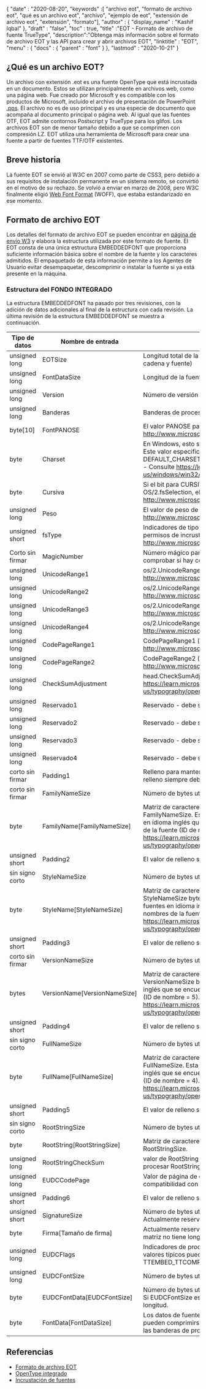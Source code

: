 {
  "date" : "2020-08-20",
  "keywords" :[ "archivo eot", "formato de archivo eot", "qué es un archivo eot", "archivo", "ejemplo de eot", "extensión de archivo eot", "extensión", "formato"],
  "author" : {
    "display_name" : "Kashif Iqbal"
},
  "draft" : "false",
  "toc" : true,
  "title" :"EOT - Formato de archivo de fuente TrueType",
  "description":"Obtenga más información sobre el formato de archivo EOT y las API para crear y abrir archivos EOT",
  "linktitle" : "EOT",
  "menu" : {
    "docs" : {
      "parent" : "font"
}
},
  "lastmod" : "2020-10-21"
}

## ¿Qué es un archivo EOT?

Un archivo con extensión .eot es una fuente OpenType que está incrustada en un documento. Estos se utilizan principalmente en archivos web, como una página web. Fue creado por Microsoft y es compatible con los productos de Microsoft, incluido el archivo de presentación de PowerPoint [.pps](/es/presentation/pps). El archivo no es de uso principal y es una especie de documento que acompaña al documento principal o página web. Al igual que las fuentes OTF, EOT admite contornos Postscript y TrueType para los glifos. Los archivos EOT son de menor tamaño debido a que se comprimen con compresión LZ. EOT utiliza una herramienta de Microsoft para crear una fuente a partir de fuentes TTF/OTF existentes.

## Breve historia

La fuente EOT se envió al W3C en 2007 como parte de CSS3, pero debido a sus requisitos de instalación permanente en un sistema remoto, se convirtió en el motivo de su rechazo. Se volvió a enviar en marzo de 2008, pero W3C finalmente eligió [Web Font Format](/es/font/woff/) (WOFF), que estaba estandarizado en ese momento.

## Formato de archivo EOT

Los detalles del formato de archivo EOT se pueden encontrar en [página de envío W3](https://www.w3.org/Submission/EOT/#FileFormat) y elabora la estructura utilizada por este formato de fuente. El EOT consta de una única estructura EMBEDDEDFONT que proporciona suficiente información básica sobre el nombre de la fuente y los caracteres admitidos. El empaquetado de esta información permite a los Agentes de Usuario evitar desempaquetar, descomprimir o instalar la fuente si ya está presente en la máquina.

### Estructura del FONDO INTEGRADO
La estructura EMBEDDEDFONT ha pasado por tres revisiones, con la adición de datos adicionales al final de la estructura con cada revisión. La última revisión de la estructura EMBEDDEDFONT se muestra a continuación.

|Tipo de datos|Nombre de entrada|Descripción|
---|---|---|
|unsigned long|EOTSize|Longitud total de la estructura en bytes (incluidos datos de cadena y fuente)|
|unsigned long|FontDataSize|Longitud de la fuente OpenType (FontData) en bytes|
|unsigned long|Version|Número de versión de este formato - 0x00020002|
|unsigned long|Banderas|Banderas de procesamiento|
|byte[10]|FontPANOSE|El valor PANOSE para esta fuente: consulte http://www.microsoft.com/typography/otspec/os2.htm#pan|
|byte|Charset|En Windows, esto se deriva de TEXTMETRIC.tmCharSet. Este valor especifica el conjunto de caracteres de la fuente. DEFAULT_CHARSET (0x01) indica que no hay preferencia. - Consulte https://learn.microsoft.com/en-us/windows/win32/api/wingdi/ns-wingdi-textmetrica|
|byte|Cursiva|Si el bit para CURSIVA está establecido en OS/2.fsSelection, el valor será 0x01 - Consulte http://www.microsoft.com/typography/otspec/os2.htm#fss|
|unsigned long|Peso|El valor de peso de esta fuente: consulte http://www.microsoft.com/typography/otspec/os2.htm#wtc|
|unsigned short|fsType|Indicadores de tipo que brindan información sobre permisos de incrustación: consulte http://www.microsoft.com/typography/otspec/os2.htm#fst|
|Corto sin firmar|MagicNumber|Número mágico para archivo EOT - 0x504C. Se utiliza para comprobar si hay corrupción de datos.|
|unsigned long|UnicodeRange1|os/2.UnicodeRange1 (bits 0-31) - Consulte http://www.microsoft.com/typography/otspec/os2.htm#ur|
|unsigned long|UnicodeRange2|os/2.UnicodeRange2 (bits 32-63) - Ver http://www.microsoft.com/typography/otspec/os2.htm#ur|
|unsigned long|UnicodeRange3|os/2.UnicodeRange3 (bits 64-95) - Ver http://www.microsoft.com/typography/otspec/os2.htm#ur|
|unsigned long|UnicodeRange4|os/2.UnicodeRange4 (bits 96-127) - Consulte http://www.microsoft.com/typography/otspec/os2.htm#ur|
|unsigned long|CodePageRange1|CodePageRange1 (bits 0-31) - Consulte http://www.microsoft.com/typography/otspec/os2.htm#cpr|
|unsigned long|CodePageRange2|CodePageRange2 (bits 32-63): consulte http://www.microsoft.com/typography/otspec/os2.htm#cpr|
|unsigned long|CheckSumAdjustment|head.CheckSumAdjustment - Ver https://learn.microsoft.com/en-us/typography/opentype/spec/head|
|unsigned long|Reservado1|Reservado - debe ser 0|
|unsigned long|Reservado2|Reservado - debe ser 0|
|unsigned long|Reservado3|Reservado - debe ser 0|
|unsigned long|Reservado4|Reservado - debe ser 0|
|corto sin firmar|Padding1|Relleno para mantener la alineación larga. El valor de relleno siempre debe establecerse en 0x0000.|
|corto sin firmar|FamilyNameSize|Número de bytes utilizados por la matriz FamilyName|
|byte|FamilyName[FamilyNameSize]|Matriz de caracteres UTF-16 con la longitud de bytes de FamilyNameSize. Esta es la cadena de la familia de fuentes en idioma inglés que se encuentra en la tabla de nombres de la fuente (ID de nombre = 1). Consulte https://learn.microsoft.com/en-us/typography/opentype/spec/name|
|unsigned short|Padding2|El valor de relleno siempre debe establecerse en 0x0000.|
|sin signo corto|StyleNameSize|Número de bytes utilizados por StyleName|
|byte|StyleName[StyleNameSize]|Matriz de caracteres UTF-16 de la longitud de StyleNameSize bytes. Esta es la cadena de subfamilia de fuentes en idioma inglés que se encuentra en la tabla de nombres de la fuente (ID de nombre = 2). Consulte https://learn.microsoft.com/en-us/typography/opentype/spec/name|
|unsigned short|Padding3|El valor de relleno siempre debe establecerse en 0x0000.|
|corto sin firmar|VersionNameSize|Número de bytes utilizados por VersionName|
|bytes|VersionName[VersionNameSize]|Matriz de caracteres UTF-16 de la longitud de VersionNameSize bytes. Esta es la cadena de la versión en inglés que se encuentra en la tabla de nombres de la fuente (ID de nombre = 5). Consulte https://learn.microsoft.com/en-us/typography/opentype/spec/name|
|unsigned short|Padding4|El valor de relleno siempre debe establecerse en 0x0000.|
|sin signo corto|FullNameSize|Número de bytes utilizados por FullName|
|byte|FullName[FullNameSize]|Matriz de caracteres UTF-16 con la longitud de bytes FullNameSize. Esta es la cadena de nombre completo en inglés que se encuentra en la tabla de nombres de la fuente (ID de nombre = 4). Consulte https://learn.microsoft.com/en-us/typography/opentype/spec/name|
|unsigned short|Padding5|El valor de relleno siempre debe establecerse en 0x0000.|
|sin signo corto|RootStringSize|Número de bytes utilizados por la matriz RootString|
|byte|RootString[RootStringSize]|Matriz de caracteres UTF-16 con la longitud de bytes de RootStringSize.|
|unsigned long|RootStringCheckSum|valor de RootString CheckSum. Consulte el algoritmo para procesar RootStringChecksum a continuación.|
|unsigned long|EUDCCodePage|Valor de página de códigos necesario para la compatibilidad con fuentes EUDC.|
|unsigned short|Padding6|El valor de relleno siempre debe establecerse en 0x0000.|
|unsigned short|SignatureSize|Número de bytes utilizados por la matriz Signature. Actualmente reservado y debe establecerse en 0x0000.|
|byte|Firma[Tamaño de firma]|Actualmente reservado. Si SignatureSize es 0x0000, esta matriz no tiene longitud.|
|unsigned long|EUDCFlags|Indicadores de procesamiento para la fuente EUDC. Los valores típicos pueden ser TTEMBED_XORENCRYPTDATA y TTEMBED_TTCOMPRESSED.|
|unsigned long|EUDCFontSize|Número de bytes utilizados por la matriz Signature.|
|byte|EUDCFontData[EUDCFontSize]|Número de bytes utilizados para los datos de fuente EUDC. Si EUDCFontSize es 0x00000000, esta matriz no tiene longitud.|
|byte|FontData[FontDataSize]|Los datos de fuente para este archivo EOT. Los datos pueden comprimirse o cifrarse con XOR según lo indiquen las banderas de procesamiento.|

## Referencias

* [Formato de archivo EOT](https://www.w3.org/Submission/EOT/)
* [OpenType integrado](https://en.wikipedia.org/wiki/Embedded_OpenType)
* [Incrustación de fuentes](https://en.wikipedia.org/wiki/Font_embedding)

